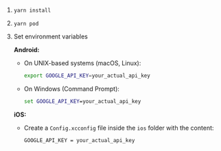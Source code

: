 1. `yarn install`

2. `yarn pod`

3. Set environment variables

   **Android:**

   - On UNIX-based systems (macOS, Linux):
     ```bash
     export GOOGLE_API_KEY=your_actual_api_key
     ```
   - On Windows (Command Prompt):
     ```cmd
     set GOOGLE_API_KEY=your_actual_api_key
     ```

   **iOS:**

   - Create a `Config.xcconfig` file inside the `ios` folder with the content:
     ```
     GOOGLE_API_KEY = your_actual_api_key
     ```

